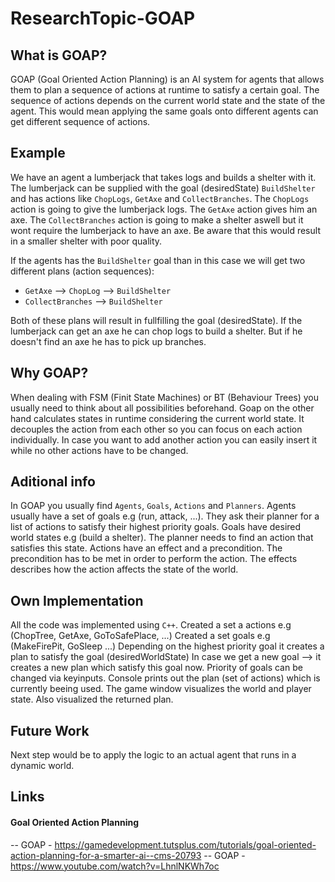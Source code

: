 # ResearchTopic-GOAP

## What is GOAP?
GOAP (Goal Oriented Action Planning) is an AI system for agents that allows them to plan a sequence of actions at runtime to satisfy a certain goal.
The sequence of actions depends on the current world state and the state of the agent. This would mean applying the same goals onto different agents can get different sequence of actions.

## Example
We have an agent a lumberjack that takes logs and builds a shelter with it. The lumberjack can be supplied with the goal (desiredState) `BuildShelter` and has actions like `ChopLogs`, `GetAxe` and `CollectBranches`. The `ChopLogs` action is going to give the lumberjack logs. The `GetAxe` action gives him an axe. The `CollectBranches` action is going to make a shelter aswell but it wont require the lumberjack to have an axe. Be aware that this would result in a smaller shelter with poor quality.

If the agents has the `BuildShelter` goal than in this case we will get two different plans (action sequences):
* `GetAxe` --> `ChopLog` --> `BuildShelter`
* `CollectBranches` --> `BuildShelter`

Both of these plans will result in fullfilling the goal (desiredState).
If the lumberjack can get an axe he can chop logs to build a shelter. But if he doesn't find an axe he has to pick up branches.

## Why GOAP?
When dealing with FSM (Finit State Machines) or BT (Behaviour Trees) you usually need to think about all possibilities beforehand. Goap on the other hand calculates states in runtime considering the current world state. It decouples the action from each other so you can focus on each action individually. In case you want to add another action you can easily insert it while no other actions have to be changed.

## Aditional info
In GOAP you usually find `Agents`, `Goals`, `Actions` and `Planners`.
Agents usually have a set of goals e.g (run, attack, ...). They ask their planner for a list of actions to satisfy their highest priority goals.
Goals have desired world states e.g (build a shelter). The planner needs to find an action that satisfies this state.
Actions have an effect and a precondition. The precondition has to be met in order to perform the action. The effects describes how the action affects the state of the world.

## Own Implementation



All the code was implemented using `C++`.
Created a set a actions e.g (ChopTree, GetAxe, GoToSafePlace, ...)
Created a set goals e.g (MakeFirePit, GoSleep ...)
Depending on the highest priority goal it creates a plan to satisfy the goal (desiredWorldState)
In case we get a new goal --> it creates a new plan which satisfy this goal now.
Priority of goals can be changed via keyinputs.
Console prints out the plan (set of actions) which is currently beeing used.
The game window visualizes the world and player state. Also visualized the returned plan.

## Future Work
Next step would be to apply the logic to an actual agent that runs in a dynamic world.

## Links

#### Goal Oriented Action Planning
-- GOAP - https://gamedevelopment.tutsplus.com/tutorials/goal-oriented-action-planning-for-a-smarter-ai--cms-20793
-- GOAP - https://www.youtube.com/watch?v=LhnlNKWh7oc
